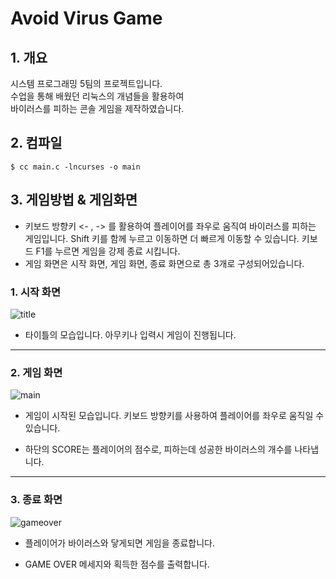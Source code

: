 # Avoid Virus Game

## 1. 개요

시스템 프로그래밍 5팀의 프로젝트입니다.   
수업을 통해 배웠던 리눅스의 개념들을 활용하여   
바이러스를 피하는 콘솔 게임을 제작하였습니다.

## 2. 컴파일
```
$ cc main.c -lncurses -o main
```
## 3. 게임방법 & 게임화면

 * 키보드 방향키 <- , -> 를 활용하여 플레이어를 좌우로 움직여 바이러스를 피하는 게임입니다. Shift 키를 함께 누르고 이동하면 더 빠르게 이동할 수 있습니다. 키보드 F1를 누르면 게임을 강제 종료 시킵니다.
 * 게임 화면은 시작 화면, 게임 화면, 종료 화면으로 총 3개로 구성되어있습니다.

### 1. 시작 화면

![title](https://user-images.githubusercontent.com/33932392/102474713-4dd7db80-409c-11eb-95e0-b9389af09b08.png)
 
 * 타이틀의 모습입니다. 아무키나 입력시 게임이 진행됩니다.

****************************

### 2. 게임 화면

![main](https://user-images.githubusercontent.com/33932392/102474896-8d9ec300-409c-11eb-9984-3e662d615562.png)

- 게임이 시작된 모습입니다. 키보드 방향키를 사용하여 플레이어를 좌우로 움직일 수 있습니다.

- 하단의 SCORE는 플레이어의 점수로, 피하는데 성공한 바이러스의 개수를 나타냅니다.

*****************************

### 3. 종료 화면

![gameover](https://user-images.githubusercontent.com/33932392/102475093-c8a0f680-409c-11eb-80a6-132531536194.png)

- 플레이어가 바이러스와 닿게되면 게임을 종료합니다.

- GAME OVER 메세지와 획득한 점수를 출력합니다.